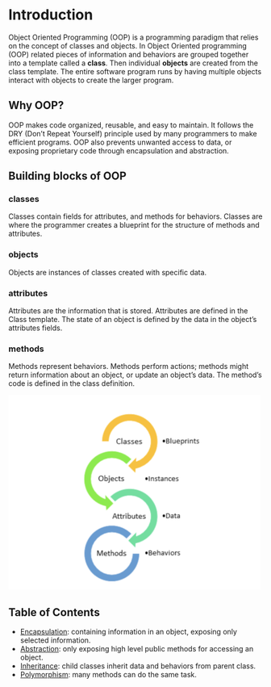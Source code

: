 # Introduction

Object Oriented Programming (OOP) is a programming paradigm that relies on the concept of classes and objects. In Object Oriented programming (OOP) related pieces of information and behaviors are grouped together into a template called a **class**. Then individual **objects** are created from the class template. The entire software program runs by having multiple objects interact with objects to create the larger program.

## Why OOP?

OOP makes code organized, reusable, and easy to maintain. It follows the DRY (Don’t Repeat Yourself) principle used by many programmers to make efficient programs. OOP also prevents unwanted access to data, or exposing proprietary code through encapsulation and abstraction.

## Building blocks of OOP

### classes
Classes contain fields for attributes, and methods for behaviors. Classes are where the programmer creates a blueprint for the structure of methods and attributes.

### objects
Objects are instances of classes created with specific data.

### attributes
Attributes are the information that is stored. Attributes are defined in the Class template. The state of an object is defined by the data in the object’s attributes fields.

### methods
Methods represent behaviors. Methods perform actions; methods might return information about an object, or update an object’s data. The method’s code is defined in the class definition. 

![Object Oriented Programming](./images/oop.png)

## Table of Contents
- [Encapsulation](./encapsulation.ipynb): containing information in an object, exposing only selected information.
- [Abstraction](./abstraction.ipynb): only exposing high level public methods for accessing an object.
- [Inheritance](./inheritance.ipynb): child classes inherit data and behaviors from parent class.
- [Polymorphism](./polymorphism.ipynb): many methods can do the same task.